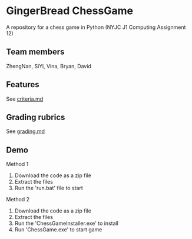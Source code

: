 # GingerBread ChessGame

A repository for a chess game in Python (NYJC J1 Computing Assignment 12)

## Team members

ZhengNan, SiYi, Vina, Bryan, David

## Features

See [criteria.md](criteria.md)

## Grading rubrics

See [grading.md](grading.md)

## Demo

Method 1
1. Download the code as a zip file
2. Extract the files
3. Run the 'run.bat' file to start

Method 2
1. Download the code as a zip file
2. Extract the files
3. Run the 'ChessGameInstaller.exe' to install
4. Run 'ChessGame.exe' to start game
